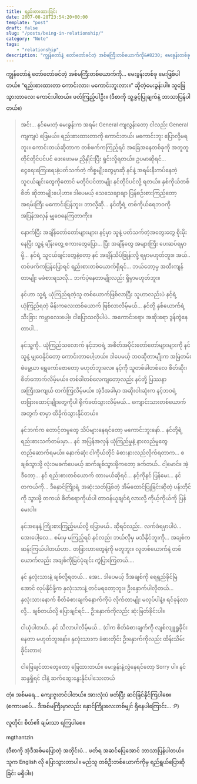 ```yaml
---
title: ရည်းစားထားခြင်း
date: 2007-08-28T23:54:20+00:00
template: "post"  
draft: false  
slug: "/posts/being-in-relationship/"  
category: "Note"
tags:
    - "relationship"
description: "ကျွန်တော်နဲ့ တော်တော်ခင်တဲ့ အစ်မကြီးတစ်ယောက်ကို&#8230; မေးခွန်းတစ်ခု မေးဖြစ်ပါတယ်။ “ရည်းစားထားတာ ကောင်းလား၊ မကောင်းဘူးလား။” ဆိုတဲ့မေးခွန်းပါ။ သူဖြေသွားတာလေး ကောင်းပါတယ်။ ဖတ်ကြည့်ပါဦး။ (ဒီစာကို သူ့ခွင့်ပြုချက်နဲ့ ဘာသာပြန်ပါတယ်။)"
---
```

ကျွန်တော်နဲ့ တော်တော်ခင်တဲ့ အစ်မကြီးတစ်ယောက်ကို&#8230; မေးခွန်းတစ်ခု မေးဖြစ်ပါတယ်။ “ရည်းစားထားတာ ကောင်းလား၊ မကောင်းဘူးလား။” ဆိုတဲ့မေးခွန်းပါ။ သူဖြေသွားတာလေး ကောင်းပါတယ်။ ဖတ်ကြည့်ပါဦး။ (ဒီစာကို သူ့ခွင့်ပြုချက်နဲ့ ဘာသာပြန်ပါတယ်။)

> အင်း&#8230; နင်မေးတဲ့ မေးခွန်းက အရမ်း General ကျလွန်းတော့ ငါလည်း General ကျကျပဲ ဖြေမယ်။ ရည်းစားထားတာကို ကောင်းတယ်၊ မကောင်းဘူး ပြောလို့မရဘူး။ ကောင်းတယ်ဆိုတာက တစ်ဖက်ကကြည့်ရင် အခြေအနေတစ်ခုကို အတူတူ တိုင်တိုင်ပင်ပင် ဖေးဖေးမမ ညှိနှိုင်းပြီး ရှင်းလို့ရတယ်။ ဥပမာဆိုရင်&#8230; ငွေရေးကြေးရေးနဲ့ပတ်သက်တဲ့ ကိစ္စမျိုးတွေမှာဆို နင်နဲ့ အရမ်းနီးကပ်နေတဲ့ သူငယ်ချင်းတွေကိုတောင် မတိုင်ပင်တာမျိုး နင်တိုင်ပင်လို့ ရတယ်။ နှစ်ကိုယ်တစ်စိတ် ဆိုတာမျိုးပေါ့ဟာ။ ဒါပေမယ့် သေသေချာချာ ပြန်စဉ်းစားကြည့်တော့ အရမ်းကြီး မကောင်းပြန်ဘူး။ ဘာလို့ဆို&#8230; နင်တို့ရဲ့ တစ်ကိုယ်ရေဘဝကို အပြန်အလှန် မျှဝေနေကြတာကိုး။
> 
> နောက်ပြီး အချိန်တော်တော်များများ၊ နင့်မှာ သူနဲ့ ပတ်သက်တဲ့အတွေးတွေ စိုးမိုးနေပြီး သူ့နဲ့ ချိန်းတွေ့ စကားတွေပြော&#8230; ပြီး အချိန်တွေ အများကြီး ပေးဆပ်ရမှာမို့&#8230; နင်ရဲ့ သူငယ်ချင်းတွေနဲ့တော့ နင် အချိန်သိပ်ဖြုန်းလို့ ရမှာမဟုတ်ဘူး။ အယ်.. တစ်ဖက်ကပြန်ပြောရင် ရည်းစားတစ်ယောက်ရှိရင်&#8230; ဘယ်တော့မှ အထီးကျန်တာမျိုး မခံစားရသလို&#8230; ဘက်ပဲ့နေတာမျိုးလည်း ရှိမှာမဟုတ်ဘူး။
> 
> နင်ဟာ သူ့ရဲ့ ယုံကြည်ရတဲ့သူ တစ်ယောက်ဖြစ်လာပြီး သူဟာလည်းပဲ နင့်ရဲ့ ယုံကြည်ရတဲ့ မိန်းကလေးတစ်ယောက် ဖြစ်လာလိမ့်မယ်&#8230; နင်တို့ နှစ်ယောက်ရဲ့ သီးခြား ကမ္ဘာလေးပေါ့။ ငါပြောသလိုပါပဲ.. အကောင်းရော၊ အဆိုးရော ဒွန်တွဲနေတာပါ&#8230;
> 
> နင်သူ့ကို.. ယုံကြည်သလောက် နင့်ဘဝရဲ့ အစိတ်အပိုင်းတော်တော်များများကို နင်သူနဲ့ မျှဝေနိုင်တော့ ကောင်းတာပေါ့ဟယ်။ ဒါပေမယ့် ဘဝဆိုတာမျိုးက အမြဲတမ်း ဖဲမွေ့ယာ ရွှေကော်ဇောတော့ မဟုတ်ဘူးလေ။ နင့်ကို သူတစ်ခါတစ်လေ စိတ်ဆိုး၊ စိတ်ကောက်လိမ့်မယ်။ တစ်ခါတစ်လေကျတော့လည်း နင်တို့ ပြဿနာ အကြီးအကျယ် တက်ကြလိမ့်မယ်။ အဲ့ဒီအခါမှာ အဆိုးဝါးဆုံးက နင့်ဘဝရဲ့ တခြားထောင့်ချိုးတွေကိုပါ ရိုက်ခတ်သွားလိမ့်မယ်&#8230; ကျောင်းသားတစ်ယောက်အတွက် စာမှာ ထိခိုက်သွားနိုင်တယ်။
> 
> နင်ဘက်က တောင့်တမှုတွေ သိပ်များနေရင်တော့ မကောင်းဘူးနော်&#8230; နင်တို့ရဲ့ ရည်းစားသက်တမ်းမှာ&#8230; နင် အပြန်အလှန် ယုံကြည်မှုနဲ့ နားလည်မှုတွေ တည်ဆောက်ရမယ်။ နောက်ဆုံး ငါကိုယ်တိုင် ခံစားနားလည်လိုက်ရတာက&#8230; စချစ်သွားဖို့ လုံးဝမခက်ပေမယ့် ဆက်ချစ်သွားဖို့ကတော့ ခက်တယ်.. ငါ့မောင်။ အဲ့ဒီတော့&#8230; နင် ရည်းစားတစ်ယောက် ထားမယ်ဆိုရင်&#8230; နင့်ကိုနင် ပြန်မေး&#8230; နင် တကယ်ကို&#8230; ဒီနှောင်ကြိုးရဲ့ အဆုံးသတ်ဖြစ်တဲ့ အိမ်ထောင်ပြုခြင်းဆိုတဲ့ ပန်းတိုင်ကို သွားဖို့ တကယ် စိတ်ရောကိုယ်ပါ တာဝန်ယူချင်ရဲ့လားလို့ ကိုယ့်ကိုယ်ကို ပြန်မေးပါ။
> 
> နင်အနေနဲ့ ကြိုးစားကြည့်မယ်လို့ ပြောမယ်.. ဆိုရင်လည်း.. လက်ခံရမှာပါပဲ&#8230; အေးပေါ့လေ&#8230; စမ်းမှ မကြည့်ရင် နင်လည်း ဘယ်လိုမှ မသိနိုင်ဘူးကို&#8230; အချစ်က ဆန်းကြယ်ပါတယ်ဟာ.. တခြားဟာတွေနဲ့ကို မတူဘူး။ လူတစ်ယောက်နဲ့ တစ်ယောက်လည်း အချစ်ကိုမြင်ပုံချင်း ကွဲပြားကြတယ်&#8230;.
> 
> နင် နှလုံးသားနဲ့ ချစ်လို့ရတယ်&#8230; အေး.. ဒါပေမယ့် ဒီအချစ်ကို ရေရှည်ခိုင်မြဲအောင် လုပ်နိုင်ဖို့က နှလုံးသားနဲ့ တင်မရတော့ဘူး။ ဦးနှောက်ပါလိုတယ်&#8230; နှလုံးသားနောက် စိတ်ခံစားချက်နောက်ကိုပဲ လိုက်တာမျိုး မလုပ်ပါနဲ့။ ရင်ခုန်လာလို့&#8230; ချစ်တယ်လို့ ပြောချင်ရင်&#8230; ဦးနှောက်ကိုလည်း ဆုံးဖြတ်ခိုင်းပါ။
> 
> ငါယုံပါတယ်.. နင် သိလာပါလိမ့်မယ်&#8230; (ငါက စိတ်ခံစားချက်ကို လျစ်လျူရှုခိုင်းနေတာ မဟုတ်ဘူးနော်။ နှလုံးသားက ခံစားတိုင်း ဦးနှောက်ကိုလည်း ထိန်းသိမ်းခိုင်းတာ။)
> 
> ငါဖြေချင်တာတွေတော့ ဖြေထားတယ်။ မေးခွန်းနဲ့လွဲနေရင်တော့ Sorry ပါ။ နင်ဆန္ဒရှိရင် ငါနဲ့ ဆက်ဆွေးနွေးနိုင်ပါသေးတယ်

တဲ့။ အစ်မရေ&#8230; ကျေးဇူးတင်ပါတယ်။ အားလုံးပဲ ဖတ်ပြီး ဆင်ခြင်နိုင်ကြပါစေ။ (စကားမစပ်&#8230; ဒီအစ်မကြီးမှာလည်း နှောင်ကြိုးလေးတစ်မျှင် ရှိနေပါကြောင်း&#8230; :P)

လူတိုင်း စိတ်၏ ချမ်းသာ ရကြပါစေ။
  
mgthantzin

(ဒီစာကို အဲ့ဒီအစ်မပြောတဲ့ အတိုင်းပဲ&#8230; ဖတ်ရ အဆင်ပြေအောင် ဘာသာပြန်ပါတယ်။ သူက English လို ပြောသွားတာပါ။ မည်သူ တစ်ဦးတစ်ယောက်ကိုမှ ရည်ရွယ်ပြောဆိုခြင်း မရှိပါ။)